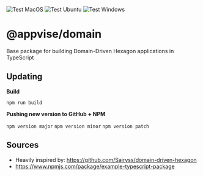 ![Test MacOS](https://github.com/app-vise/domain/actions/workflows/test-macos.yml/badge.svg)
![Test Ubuntu](https://github.com/app-vise/domain/actions/workflows/test-ubuntu.yml/badge.svg)
![Test Windows](https://github.com/app-vise/domain/actions/workflows/test-windows.yml/badge.svg)


# @appvise/domain

Base package for building Domain-Driven Hexagon applications in TypeScript

## Updating

**Build**

`npm run build`

**Pushing new version to GitHub + NPM**

`npm version major`
`npm version minor`
`npm version patch`

## Sources
- Heavily inspired by: https://github.com/Sairyss/domain-driven-hexagon
- https://www.npmjs.com/package/example-typescript-package
